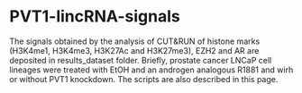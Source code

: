 # PVT1-lincRNA-signals
The signals obtained by the analysis of CUT&amp;RUN of histone marks (H3K4me1, H3K4me3, H3K27Ac and H3K27me3), EZH2 and AR are deposited in results_dataset folder. Briefly, prostate cancer LNCaP cell lineages were treated with EtOH and an androgen analogous R1881 and wirh or without PVT1 knockdown. The scripts are also described in this page.

